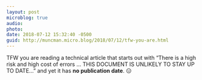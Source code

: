 ```yaml
---
layout: post
microblog: true
audio: 
photo: 
date: 2018-07-12 15:32:40 -0500
guid: http://muncman.micro.blog/2018/07/12/tfw-you-are.html
---
```

TFW you are reading a technical article that starts out with “There is a high risk and high cost of errors ... THIS DOCUMENT IS UNLIKELY TO STAY UP TO DATE...” and yet it has __no publication date__. 😑 
